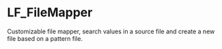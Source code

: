 # LF_FileMapper
Customizable file mapper, search values in a source file and create a new file based on a pattern file.
